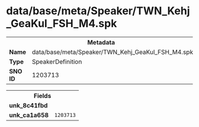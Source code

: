 <h1>data/base/meta/Speaker/TWN_Kehj_GeaKul_FSH_M4.spk</h1><table><tr><th colspan="100%">Metadata</th></tr><tr><td><b>Name</b></td><td>data/base/meta/Speaker/TWN_Kehj_GeaKul_FSH_M4.spk</td></tr><tr><td><b>Type</b></td><td>SpeakerDefinition</td></tr><tr><td><b>SNO ID</b></td><td>1203713</td></tr></table>

<table><tr><th colspan="100%">Fields</th></tr><tr><td><b>unk_8c41fbd</b></td><td></td></tr><tr><td><b>unk_ca1a658</b></td><td><code>1203713</code></td></tr></table>

